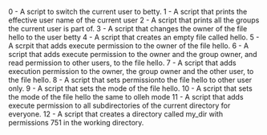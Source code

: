 0 - A script to switch the current user to betty. 
 1 - A script that prints the effective user name of the current user
2 - A script that prints all the groups the current user is part of.
3 - A script that changes the owner of the file hello to the user betty
4 - A script that creates an empty file called hello.
 5 - A scrpit that adds execute permission to the owner of the file hello.
 6 - A script that adds execute permission to the owner and the group owner, and read permission to other users, to the file hello.
 7 - A script that adds execution permission to the owner, the group owner and the other user, to the file hello.
8 - A script that sets permissionto the file hello to other user only.
9 - A script that sets the mode of the file hello.
10 - A script that sets the mode of the file hello the same to olleh mode
11 - A script that adds execute permission to all subdirectories of the current directory for everyone.
12 - A script that creates a directory called my_dir with permissions 751 in the working directory.
